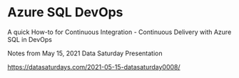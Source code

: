 # Azure SQL DevOps
A quick How-to for Continuous Integration - Continuous Delivery with Azure SQL in DevOps

Notes from May 15, 2021 Data Saturday Presentation

https://datasaturdays.com/2021-05-15-datasaturday0008/
